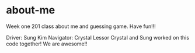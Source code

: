 # about-me
Week one 201 class about me and guessing game.
Have fun!!!

Driver: Sung Kim
Navigator: Crystal Lessor
Crystal and Sung worked on this code together! We are awesome!!
